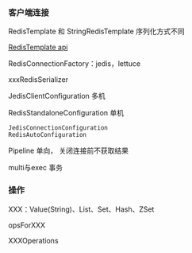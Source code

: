 ### 客户端连接

RedisTemplate 和 StringRedisTemplate  序列化方式不同

[RedisTemplate  api](https://www.cnblogs.com/EasonJim/p/7803067.html)

RedisConnectionFactory：jedis，lettuce

xxxRedisSerializer

JedisClientConfiguration 多机

RedisStandaloneConfiguration 单机



```
JedisConnectionConfiguration
RedisAutoConfiguration
```



Pipeline 单向， 关闭连接前不获取结果

multi与exec 事务

### 操作

XXX：Value(String)、List、Set、Hash、ZSet

opsForXXX

XXXOperations